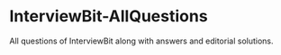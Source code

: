 # InterviewBit-AllQuestions

All questions of InterviewBit along with answers and editorial solutions.
